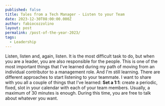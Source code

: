 ```yaml
---
published: false
title: Tales from a Tech Manager - Listen to your Team
date: 2023-12-30T08:00:00.000Z
author: fabiocozzolino
layout: post
permalink: /post-of-the-year-2023/
tags:
  - Leadership
---
```

Listen, listen and, again, listen. It is the most difficult task to do, but when you are a leader, you are also responsible for the people. This is one of the most important things that I've learned during my path of moving from an individual contributor to a management role. And I'm still learning. There are different approaches to start listening to your teammate. I want to share with you all a couple of things that I've learned:
**Set a 1:1**: create a periodic, fixed, slot in your calendar with each of your team members. Usually, a maximum of 30 minutes is enough. During this time, you are free to talk about whatever you want.
